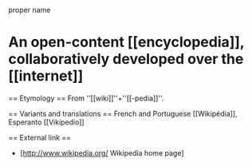 proper name

# An open-content [[encyclopedia]], collaboratively developed over the [[internet]]

== Etymology ==
From ''[[wiki]]''+''[[-pedia]]''.

== Variants and translations ==
French and Portuguese [[Wikipédia]], Esperanto [[Vikipedio]]

== External link ==

* [http://www.wikipedia.org/ Wikipedia home page]